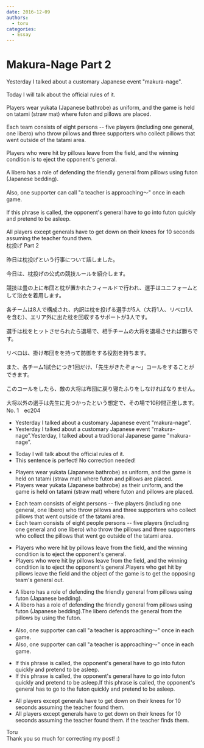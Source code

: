 ```yaml
---
date: 2016-12-09
authors:
  - toru
categories:
  - Essay
---
```


<h1 id="subject_show">Makura-Nage Part 2</h1>
<div class="date" hidden>Dec 9, 2016 12:34</div>
<div id="post"><div id="body_show_ori">
Yesterday I talked about a customary Japanese event "makura-nage".<br/><br/>Today I will talk about the official rules of it.<br/><br/>Players wear yukata (Japanese bathrobe) as uniform, and the game is held on tatami (straw mat) where futon and pillows are placed.<br/><br/>Each team consists of eight persons -- five players (including one general, one libero) who throw pillows and three supporters who collect pillows that went outside of the tatami area.<br/><br/>Players who were hit by pillows leave from the field, and the winning condition is to eject the opponent's general.<br/><br/>A libero has a role of defending the friendly general from pillows using futon (Japanese bedding).<br/><br/>Also, one supporter can call "a teacher is approaching～" once in each game.<br/><br/>If this phrase is called, the opponent's general have to go into futon quickly and pretend to be asleep.<br/><br/>All players except generals have to get down on their knees for 10 seconds assuming the teacher found them.
</div></div>

<!-- more -->

<div id="post_ja"><div id="body_show_mo">
枕投げ Part 2<br/><br/>昨日は枕投げという行事について話しました。<br/><br/>今日は、枕投げの公式の競技ルールを紹介します。<br/><br/>競技は畳の上に布団と枕が置かれたフィールドで行われ、選手はユニフォームとして浴衣を着用します。<br/><br/>各チームは8人で構成され、内訳は枕を投げる選手が5人（大将1人、リベロ1人を含む）、エリア外に出た枕を回収するサポートが3人です。<br/><br/>選手は枕をヒットさせられたら退場で、相手チームの大将を退場させれば勝ちです。<br/><br/>リベロは、掛け布団をを持って防御をする役割を持ちます。<br/><br/>また、各チーム1試合につき1回だけ、「先生がきたぞォ～」コールをすることができます。<br/><br/>このコールをしたら、敵の大将は布団に戻り寝たふりをしなければなりません。<br/><br/>大将以外の選手は先生に見つかったという想定で、その場で10秒間正座します。
</div></div>
<div id="block"><div class="first_name"> No. 1　<span class="just_name">ec204</span></div><div id="block2">
<ul class="correction_field">
<li class="incorrect">Yesterday I talked about a customary Japanese event "makura-nage".</li>
<li class="corrected correct">
Yesterday I talked about a customary Japanese event "makura-nage".<span class="f_blue">Yesterday, I talked about a traditional Japanese game "makura-nage".</span>
</li>
</ul>
<ul class="correction_field">
<li class="incorrect">Today I will talk about the official rules of it.</li>
<li class="corrected perfect">This sentence is perfect! No correction needed!</li>
</ul>
<ul class="correction_field">
<li class="incorrect">Players wear yukata (Japanese bathrobe) as uniform, and the game is held on tatami (straw mat) where futon and pillows are placed.</li>
<li class="corrected correct">
Players wear yukata (Japanese bathrobe) as <span class="f_blue">their</span> uniform, and the game is held on tatami (straw mat) where futon and pillows are placed.
</li>
</ul>
<ul class="correction_field">
<li class="incorrect">Each team consists of eight persons -- five players (including one general, one libero) who throw pillows and three supporters who collect pillows that went outside of the tatami area.</li>
<li class="corrected correct">
Each team consists of eight <span class="f_blue">people</span> <span class="sline">persons</span> -- five players (including one general <span class="f_blue">and </span>one libero) who throw <span class="f_blue">the </span>pillows and three supporters who collect <span class="f_blue">the </span>pillows that <span class="sline">went</span> <span class="f_blue">go </span>outside of the tatami area.
</li>
</ul>
<ul class="correction_field">
<li class="incorrect">Players who were hit by pillows leave from the field, and the winning condition is to eject the opponent's general.</li>
<li class="corrected correct">
Players who were hit by pillows leave from the field, and the winning condition is to eject the opponent's general.<span class="f_blue">Players who get hit by pillows leave the field and the object of the game is to get the opposing team's general out.</span>
</li>
</ul>
<ul class="correction_field">
<li class="incorrect">A libero has a role of defending the friendly general from pillows using futon (Japanese bedding).</li>
<li class="corrected correct">
A libero has a role of defending the friendly general from pillows using futon (Japanese bedding).<span class="f_blue">The libero defends the general from the pillows by using the futon.</span>
</li>
</ul>
<ul class="correction_field">
<li class="incorrect">Also, one supporter can call "a teacher is approaching～" once in each game.</li>
<li class="corrected correct">
Also, one supporter can call "a teacher is approaching<span class="sline">～</span>" once in each game.
</li>
</ul>
<ul class="correction_field">
<li class="incorrect">If this phrase is called, the opponent's general have to go into futon quickly and pretend to be asleep.</li>
<li class="corrected correct">
If this phrase is called, the opponent's general have to go into futon quickly and pretend to be asleep.<span class="f_blue">If this phrase is called, the opponent's general has to go to the futon quickly and pretend to be asleep.</span>
</li>
</ul>
<ul class="correction_field">
<li class="incorrect">All players except generals have to get down on their knees for 10 seconds assuming the teacher found them.</li>
<li class="corrected correct">
All players except generals have to get down on their knees for 10 seconds <span class="sline">assuming the teacher found them. </span><span class="f_blue">if the teacher finds them.</span>
</li>
</ul>
</div><div class="name"><span class="just_name">Toru</span><br>
Thank you so much for correcting my post! :)
</div>
</div>
